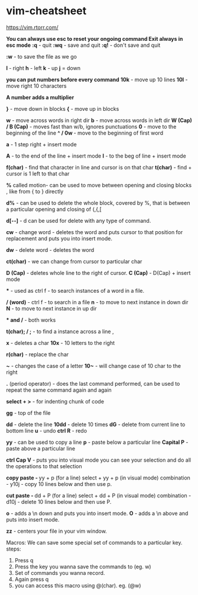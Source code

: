 # vim-cheatsheet

https://vim.rtorr.com/

<b>You can always use esc to reset your ongoing command
Exit always in esc mode</b>
<b>:q</b> - quit
<b>:wq</b> - save and quit
<b>:q!</b> - don't save and quit

<b>:w</b> - to save the file as we go

<b>l</b>  - right
<b>h</b>  - left
<b>k</b>  - up
<b>j</b>  = down

<b>you can put numbers before every command</b> 
<b>10k</b>  - move up 10 lines
<b>10l</b>  - move right 10 characters

<b>A number adds a multiplier</b> 

<b>}</b>  - move down in blocks
<b>{</b>  - move up in blocks

<b>w</b>  - move across words in right dir
<b>b</b>  - move across words in left dir
<b>W (Cap) / B (Cap)</b> - moves fast than w/b, ignores punctuations
<b>0</b>  - move to the beginning of the line
<b> ^ / 0w </b>  - move to the beginning of first word

<b>a</b>  - 1 step right + insert mode

<b>A</b>  - to the end of the line + insert mode
<b>I</b>  - to the beg of line + insert mode

<b>f(char)</b>  - find that character in line and cursor is on that char
<b>t(char)</b>  - find + cursor is 1 left to that char

<b>%</b>  called motion- can be used to move between opening and closing blocks , like from { to } directly

<b>d%</b>  - can be used to delete the whole block, covered by %, that is between a particular opening and closing of (,{,[

<b>d[--]</b>  - d can be used for delete with any type of command.

<b>cw</b>  - change word - deletes the word and puts cursor to that position for replacement and puts you into insert mode.

<b>dw</b>  - delete word - deletes the word

<b>ct(char)</b>  - we can change from cursor to particular char

<b>D (Cap)</b>  - deletes whole line to the right of cursor.
<b>C (Cap)</b>  - D(Cap) + insert mode

<b>*</b>  - used as ctrl f - to search instances of a word in a file.

<b>/ (word)</b>  - ctrl f - to search in a file
<b>n</b>  - to move to next instance in down dir
<b>N</b>  - to move to next instance in up dir

<b>* and /</b>   - both works

<b>t(char); / ;</b>  - to find a instance across a line , 

<b>x</b>  - deletes a char
<b>10x</b>  - 10 letters to the right

<b>r(char)</b>  - replace the char

<b>~</b>  - changes the case of a letter
<b>10~</b>  - will change case of 10 char to the right

<b>.</b>  (period operator) - does the last command performed, can be used to repeat the same command again and again 

<b>select + ></b>  - for indenting chunk of code

<b>gg</b>  - top of the file

<b>dd</b>  - delete the line
<b>10dd</b>  - delete 10 times
<b>dG</b>  - delete from current line to bottom line 
<b>u</b>  - undo 
<b>ctrl R</b>  - redo

<b>yy</b>  - can be used to copy a line
<b>p</b>  - paste below a particular line
<b>Capital P</b>  - paste above a particular line

<b>ctrl Cap V</b>  - puts you into visual mode
you can see your selection and do all the operations to that selection

<b>copy paste - </b> 
yy + p (for a line)
select + yy + p (in visual mode)
combination - y10j - copy 10 lines below and then use p.

<b>cut paste - </b> 
dd + P (for a line)
select + dd + P (in visual mode)
combination - d10j - delete 10 lines below and then use P.

<b>o</b>  - adds a \n down and puts you into insert mode.
<b>O</b>  - adds a \n above and puts into insert mode.

<b>zz</b>  - centers your file in your vim window.


Macros:
We can save some special set of commands to a particular key.
steps:
1. Press q
2. Press the key you wanna save the commands to (eg. w)
3. Set of commands you wanna record.
4. Again press q
5. you can access this macro using @(char). eg. (@w)
